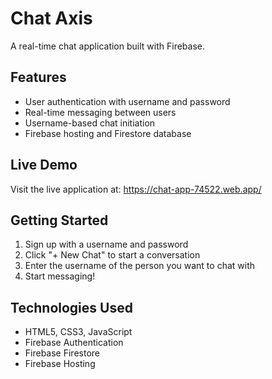 # Chat Axis

A real-time chat application built with Firebase.

## Features

- User authentication with username and password
- Real-time messaging between users
- Username-based chat initiation
- Firebase hosting and Firestore database


## Live Demo

Visit the live application at: https://chat-app-74522.web.app/

## Getting Started

1. Sign up with a username and password
2. Click "+ New Chat" to start a conversation
3. Enter the username of the person you want to chat with
4. Start messaging!

## Technologies Used

- HTML5, CSS3, JavaScript
- Firebase Authentication
- Firebase Firestore
- Firebase Hosting
